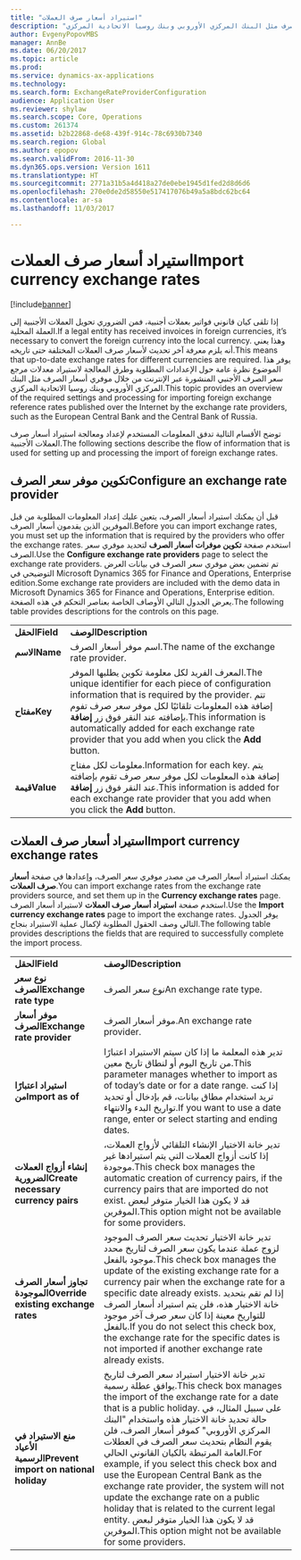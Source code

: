 ```yaml
---
title: "استيراد أسعار صرف العملات"
description: "إذا تلقى كيان قانوني فواتير بعملات أجنبية، فمن الضروري تحويل العملات الأجنبية إلى العملة المحلية. وهذا يعني أنه يلزم معرفة آخر تحديث لأسعار صرف العملات المختلفة حتى تاريخه. يوفر هذا الموضوع نظرة عامة حول الإعدادات المطلوبة وطرق المعالجة لاستيراد معدلات مرجع سعر الصرف الأجنبي المنشورة عبر الإنترنت من خلال موفري أسعار الصرف مثل البنك المركزي الأوروبي وبنك روسيا الاتحادية المركزي."
author: EvgenyPopovMBS
manager: AnnBe
ms.date: 06/20/2017
ms.topic: article
ms.prod: 
ms.service: dynamics-ax-applications
ms.technology: 
ms.search.form: ExchangeRateProviderConfiguration
audience: Application User
ms.reviewer: shylaw
ms.search.scope: Core, Operations
ms.custom: 261374
ms.assetid: b2b22868-de68-439f-914c-78c6930b7340
ms.search.region: Global
ms.author: epopov
ms.search.validFrom: 2016-11-30
ms.dyn365.ops.version: Version 1611
ms.translationtype: HT
ms.sourcegitcommit: 2771a31b5a4d418a27de0ebe1945d1fed2d8d6d6
ms.openlocfilehash: 270e0de2d58550e517417076b49a5a8bdc62bc64
ms.contentlocale: ar-sa
ms.lasthandoff: 11/03/2017

---
```


# <a name="import-currency-exchange-rates"></a><span data-ttu-id="4a940-105">استيراد أسعار صرف العملات</span><span class="sxs-lookup"><span data-stu-id="4a940-105">Import currency exchange rates</span></span>

[!include[banner](../includes/banner.md)]


<span data-ttu-id="4a940-106">إذا تلقى كيان قانوني فواتير بعملات أجنبية، فمن الضروري تحويل العملات الأجنبية إلى العملة المحلية.</span><span class="sxs-lookup"><span data-stu-id="4a940-106">If a legal entity has received invoices in foreign currencies, it’s necessary to convert the foreign currency into the local currency.</span></span> <span data-ttu-id="4a940-107">وهذا يعني أنه يلزم معرفة آخر تحديث لأسعار صرف العملات المختلفة حتى تاريخه.</span><span class="sxs-lookup"><span data-stu-id="4a940-107">This means that up-to-date exchange rates for different currencies are required.</span></span> <span data-ttu-id="4a940-108">يوفر هذا الموضوع نظرة عامة حول الإعدادات المطلوبة وطرق المعالجة لاستيراد معدلات مرجع سعر الصرف الأجنبي المنشورة عبر الإنترنت من خلال موفري أسعار الصرف مثل البنك المركزي الأوروبي وبنك روسيا الاتحادية المركزي.</span><span class="sxs-lookup"><span data-stu-id="4a940-108">This topic provides an overview of the required settings and processing for importing foreign exchange reference rates published over the Internet by the exchange rate providers, such as the European Central Bank and the Central Bank of Russia.</span></span>

<span data-ttu-id="4a940-109">توضح الأقسام التالية تدفق المعلومات المستخدم لإعداد ومعالجة استيراد أسعار صرف العملات الأجنبية.</span><span class="sxs-lookup"><span data-stu-id="4a940-109">The following sections describe the flow of information that is used for setting up and processing the import of foreign exchange rates.</span></span>

## <a name="configure-an-exchange-rate-provider"></a><span data-ttu-id="4a940-110">تكوين موفر سعر الصرف</span><span class="sxs-lookup"><span data-stu-id="4a940-110">Configure an exchange rate provider</span></span>
<span data-ttu-id="4a940-111">قبل أن يمكنك استيراد أسعار الصرف، يتعين عليك إعداد المعلومات المطلوبة من قبل الموفرين الذين يقدمون أسعار الصرف.</span><span class="sxs-lookup"><span data-stu-id="4a940-111">Before you can import exchange rates, you must set up the information that is required by the providers who offer the exchange rates.</span></span> <span data-ttu-id="4a940-112">استخدم صفحة **تكوين موفرات أسعار الصرف** لتحديد موفري سعر الصرف.</span><span class="sxs-lookup"><span data-stu-id="4a940-112">Use the **Configure exchange rate providers** page to select the exchange rate providers.</span></span> <span data-ttu-id="4a940-113">تم تضمين بعض موفري سعر الصرف في بيانات العرض التوضيحي في Microsoft Dynamics 365 for Finance and Operations, Enterprise edition.</span><span class="sxs-lookup"><span data-stu-id="4a940-113">Some exchange rate providers are included with the demo data in Microsoft Dynamics 365 for Finance and Operations, Enterprise edition.</span></span> <span data-ttu-id="4a940-114">يعرض الجدول التالي الأوصاف الخاصة بعناصر التحكم في هذه الصفحة.</span><span class="sxs-lookup"><span data-stu-id="4a940-114">The following table provides descriptions for the controls on this page.</span></span>

|           |                                                                                                                                                                                                                             |
|-----------|-----------------------------------------------------------------------------------------------------------------------------------------------------------------------------------------------------------------------------|
| <span data-ttu-id="4a940-115">**الحقل**</span><span class="sxs-lookup"><span data-stu-id="4a940-115">**Field**</span></span> | <span data-ttu-id="4a940-116">**الوصف**</span><span class="sxs-lookup"><span data-stu-id="4a940-116">**Description**</span></span>                                                                                                                                                                                                             |
| <span data-ttu-id="4a940-117">**الاسم**</span><span class="sxs-lookup"><span data-stu-id="4a940-117">**Name**</span></span>  | <span data-ttu-id="4a940-118">اسم موفر أسعار الصرف.</span><span class="sxs-lookup"><span data-stu-id="4a940-118">The name of the exchange rate provider.</span></span>                                                                                                                                                                                     |
| <span data-ttu-id="4a940-119">**مفتاح**</span><span class="sxs-lookup"><span data-stu-id="4a940-119">**Key**</span></span>   | <span data-ttu-id="4a940-120">المعرف الفريد لكل معلومة تكوين يطلبها الموفر.</span><span class="sxs-lookup"><span data-stu-id="4a940-120">The unique identifier for each piece of configuration information that is required by the provider.</span></span> <span data-ttu-id="4a940-121">تتم إضافة هذه المعلومات تلقائيًا لكل موفر سعر صرف تفوم بإضافته عند النقر فوق زر **إضافة**.</span><span class="sxs-lookup"><span data-stu-id="4a940-121">This information is automatically added for each exchange rate provider that you add when you click the **Add** button.</span></span> |
| <span data-ttu-id="4a940-122">**قيمة**</span><span class="sxs-lookup"><span data-stu-id="4a940-122">**Value**</span></span> | <span data-ttu-id="4a940-123">معلومات لكل مفتاح.</span><span class="sxs-lookup"><span data-stu-id="4a940-123">Information for each key.</span></span> <span data-ttu-id="4a940-124">يتم إضافة هذه المعلومات لكل موفر سعر صرف تقوم بإضافته عند النقر فوق زر **إضافة**.</span><span class="sxs-lookup"><span data-stu-id="4a940-124">This information is added for each exchange rate provider that you add when you click the **Add** button.</span></span>                                                                                         |

## <a name="import-currency-exchange-rates"></a><span data-ttu-id="4a940-125">استيراد أسعار صرف العملات</span><span class="sxs-lookup"><span data-stu-id="4a940-125">Import currency exchange rates</span></span>
<span data-ttu-id="4a940-126">يمكنك استيراد أسعار الصرف من مصدر موفري سعر الصرف، وإعدادها في صفحة **أسعار صرف العملات**.</span><span class="sxs-lookup"><span data-stu-id="4a940-126">You can import exchange rates from the exchange rate providers source, and set them up in the **Currency exchange rates** page.</span></span> <span data-ttu-id="4a940-127">استخدم صفحة **استيراد أسعار صرف العملات** لاستيراد أسعار الصرف.</span><span class="sxs-lookup"><span data-stu-id="4a940-127">Use the **Import currency exchange rates** page to import the exchange rates.</span></span> <span data-ttu-id="4a940-128">يوفر الجدول التالي وصف الحقول المطلوبة لإكمال عملية الاستيراد بنجاح.</span><span class="sxs-lookup"><span data-stu-id="4a940-128">The following table provides descriptions the fields that are required to successfully complete the import process.</span></span>

|                                        |                                                                                                                                                                                                                                                                                                                                                                             |
|----------------------------------------|-----------------------------------------------------------------------------------------------------------------------------------------------------------------------------------------------------------------------------------------------------------------------------------------------------------------------------------------------------------------------------|
| <span data-ttu-id="4a940-129">**الحقل**</span><span class="sxs-lookup"><span data-stu-id="4a940-129">**Field**</span></span>                              | <span data-ttu-id="4a940-130">**الوصف**</span><span class="sxs-lookup"><span data-stu-id="4a940-130">**Description**</span></span>                                                                                                                                                                                                                                                                                                                                                             |
| <span data-ttu-id="4a940-131">**نوع سعر الصرف**</span><span class="sxs-lookup"><span data-stu-id="4a940-131">**Exchange rate type**</span></span>                 | <span data-ttu-id="4a940-132">نوع سعر الصرف</span><span class="sxs-lookup"><span data-stu-id="4a940-132">An exchange rate type.</span></span>                                                                                                                                                                                                                                                                                                                                                      |
| <span data-ttu-id="4a940-133">**موفر أسعار الصرف**</span><span class="sxs-lookup"><span data-stu-id="4a940-133">**Exchange rate provider**</span></span>             | <span data-ttu-id="4a940-134">موفر أسعار الصرف.</span><span class="sxs-lookup"><span data-stu-id="4a940-134">An exchange rate provider.</span></span>                                                                                                                                                                                                                                                                                                                                                  |
| <span data-ttu-id="4a940-135">**استيراد اعتبارًا من**</span><span class="sxs-lookup"><span data-stu-id="4a940-135">**Import as of**</span></span>                       | <span data-ttu-id="4a940-136">تدير هذه المعلمة ما إذا كان سيتم الاستيراد اعتبارًا من تاريخ اليوم أو لنطاق تاريخ معين.</span><span class="sxs-lookup"><span data-stu-id="4a940-136">This parameter manages whether to import as of today’s date or for a date range.</span></span> <span data-ttu-id="4a940-137">إذا كنت تريد استخدام مطاق بيانات، قم بإدخال أو تحديد تواريخ البدء والانتهاء.</span><span class="sxs-lookup"><span data-stu-id="4a940-137">If you want to use a date range, enter or select starting and ending dates.</span></span>                                                                                                                                                                                                                |
| <span data-ttu-id="4a940-138">**إنشاء أزواج العملات الضرورية**</span><span class="sxs-lookup"><span data-stu-id="4a940-138">**Create necessary currency pairs**</span></span>    | <span data-ttu-id="4a940-139">تدير خانة الاختيار الإنشاء التلقائي لأزواج العملات، إذا كانت أزواج العملات التي يتم استيرادها غير موجودة.</span><span class="sxs-lookup"><span data-stu-id="4a940-139">This check box manages the automatic creation of currency pairs, if the currency pairs that are imported do not exist.</span></span> <span data-ttu-id="4a940-140">قد لا يكون هذا الخيار متوفر لبعض الموفرين.</span><span class="sxs-lookup"><span data-stu-id="4a940-140">This option might not be available for some providers.</span></span>                                                                                                                                                                                               |
| <span data-ttu-id="4a940-141">**تجاوز أسعار الصرف الموجودة**</span><span class="sxs-lookup"><span data-stu-id="4a940-141">**Override existing exchange rates**</span></span>   | <span data-ttu-id="4a940-142">تدير خانة الاختيار تحديث سعر الصرف الموجود لزوج عملة عندما يكون سعر الصرف لتاريخ محدد موجود بالفعل.</span><span class="sxs-lookup"><span data-stu-id="4a940-142">This check box manages the update of the existing exchange rate for a currency pair when the exchange rate for a specific date already exists.</span></span> <span data-ttu-id="4a940-143">إذا لم تقم بتحديد خانة الاختيار هذه، فلن يتم استيراد أسعار الصرف للتواريخ معينة إذا كان سعر صرف آخر موجود بالفعل.</span><span class="sxs-lookup"><span data-stu-id="4a940-143">If you do not select this check box, the exchange rate for the specific dates is not imported if another exchange rate already exists.</span></span>                                                                                       |
| <span data-ttu-id="4a940-144">**منع الاستيراد في الأعياد الرسمية**</span><span class="sxs-lookup"><span data-stu-id="4a940-144">**Prevent import on national holiday**</span></span> | <span data-ttu-id="4a940-145">تدير خانة الاختيار استيراد سعر الصرف لتاريخ يوافق عطلة رسمية.</span><span class="sxs-lookup"><span data-stu-id="4a940-145">This check box manages the import of the exchange rate for a date that is a public holiday.</span></span> <span data-ttu-id="4a940-146">على سبيل المثال، في حالة تحديد خانة الاختيار هذه واستخدام "البنك المركزي الأوروبي" كموفر أسعار الصرف، فلن يقوم النظام بتحديث سعر الصرف في العطلات العامة المرتبطة بالكيان القانوني الحالي.</span><span class="sxs-lookup"><span data-stu-id="4a940-146">For example, if you select this check box and use the European Central Bank as the exchange rate provider, the system will not update the exchange rate on a public holiday that is related to the current legal entity.</span></span> <span data-ttu-id="4a940-147">قد لا يكون هذا الخيار متوفر لبعض الموفرين.</span><span class="sxs-lookup"><span data-stu-id="4a940-147">This option might not be available for some providers.</span></span> |






